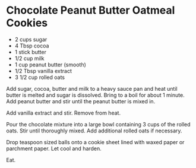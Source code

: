 # Chocolate Peanut Butter Oatmeal Cookies #

* 2 cups sugar
* 4 Tbsp cocoa
* 1 stick butter
* 1/2 cup milk
* 1 cup peanut butter (smooth)
* 1/2 Tbsp vanilla extract
* 3 1/2 cup rolled oats

Add sugar, cocoa, butter and milk to a heavy sauce pan and heat until butter is melted and sugar is dissolved. Bring to a boil for about 1 minute. Add peanut butter and stir until the peanut butter is mixed in.

Add vanilla extract and stir. Remove from heat.

Pour the chocolate mixture into a large bowl containing 3 cups of the rolled oats. Stir until thoroughly mixed. Add additional rolled oats if necessary.

Drop teaspoon sized balls onto a cookie sheet lined with waxed paper or parchment paper. Let cool and harden.

Eat.
